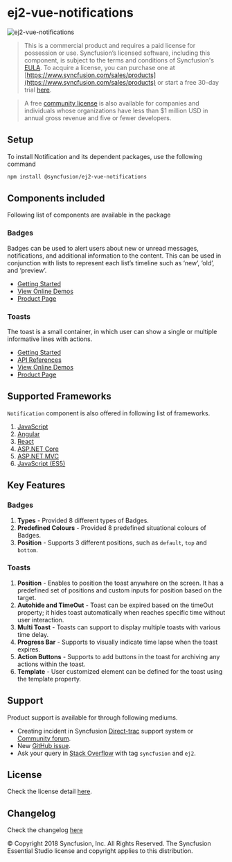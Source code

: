 # ej2-vue-notifications

![ej2-vue-notifications](https://ej2.syncfusion.com/products/images/notifications/readMe.gif)

> This is a commercial product and requires a paid license for possession or use. Syncfusion’s licensed software, including this component, is subject to the terms and conditions of Syncfusion's [EULA](https://www.syncfusion.com/eula/es/). To acquire a license, you can purchase one at [https://www.syncfusion.com/sales/products](https://www.syncfusion.com/sales/products) or start a free 30-day trial [here](https://www.syncfusion.com/account/manage-trials/start-trials).

> A free [community license](https://www.syncfusion.com/products/communitylicense) is also available for companies and individuals whose organizations have less than $1 million USD in annual gross revenue and five or fewer developers.

## Setup

To install Notification and its dependent packages, use the following command

```sh
npm install @syncfusion/ej2-vue-notifications
```

## Components included

Following list of components are available in the package

### Badges

Badges can be used to alert users about new or unread messages, notifications, and additional information to the content. This can be used in conjunction with lists to represent each list’s timeline such as ‘new’, ‘old’, and ‘preview’.

* [Getting Started](https://ej2.syncfusion.com/vue/documentation/badge/getting-started.html?utm_source=npm&utm_campaign=badge)
* [View Online Demos](https://ej2.syncfusion.com/vue/demos/?utm_source=npm&utm_campaign=badge#/material/badge/default)
* [Product Page](https://www.syncfusion.com/products/vue/badge)

### Toasts

The toast is a small container, in which user can show a single or multiple informative lines with actions.

* [Getting Started](https://ej2.syncfusion.com/vue/documentation/toast/getting-started.html?utm_source=npm&utm_campaign=toast)
* [API References](https://ej2.syncfusion.com/vue/documentation/toast/api-toastComponent.html?utm_source=npm&utm_campaign=toast)
* [View Online Demos](https://ej2.syncfusion.com/vue/demos/?utm_source=npm&utm_campaign=toast#/material/toast/default)
* [Product Page](https://www.syncfusion.com/products/vue/toast)

## Supported Frameworks

`Notification` component is also offered in following list of frameworks.

1. [JavaScript](https://github.com/syncfusion/ej2-javascript-ui-controls)
2. [Angular](https://github.com/syncfusion/ej2-angular-ui-components)
3. [React](https://github.com/syncfusion/ej2-react-ui-components)
4. [ASP.NET Core](https://www.syncfusion.com/aspnet-core-ui-controls)
5. [ASP.NET MVC](https://www.syncfusion.com/aspnet-mvc-ui-controls)
6. [JavaScript (ES5)](https://www.syncfusion.com/javascript-ui-controls)

## Key Features

### Badges

1. **Types** - Provided 8 different types of Badges.
2. **Predefined Colours** - Provided 8 predefined situational colours of Badges.
3. **Position** - Supports 3 different positions, such as `default`, `top` and `bottom`.

### Toasts

1. **Position** - Enables to position the toast anywhere on the screen. It has a predefined set of positions and custom inputs for position based on the target.
2. **Autohide and TimeOut** - Toast can be expired based on the timeOut property; it hides toast automatically when reaches specific time without user interaction.
3. **Multi Toast** - Toasts can support to display multiple toasts with various time delay.
4. **Progress Bar** - Supports to visually indicate time lapse when the toast expires.
5. **Action Buttons** - Supports to add buttons in the toast for archiving any actions within the toast.
5. **Template** - User customized element can be defined for the toast using the template property.

## Support

Product support is available for through following mediums.

* Creating incident in Syncfusion [Direct-trac](https://www.syncfusion.com/support/directtrac/incidents?utm_source=npm&utm_campaign=notification) support system or [Community forum](https://www.syncfusion.com/forums/essential-js2?utm_source=npm&utm_campaign=notification).
* New [GitHub issue](https://github.com/syncfusion/ej2-vue-notifications/issues/new).
* Ask your query in [Stack Overflow](https://stackoverflow.com/?utm_source=npm&utm_campaign=notification) with tag `syncfusion` and `ej2`.

## License

Check the license detail [here](https://github.com/syncfusion/ej2-vue-notifications/blob/master/license?utm_source=npm&utm_campaign=notification).

## Changelog

Check the changelog [here](https://github.com/syncfusion/ej2-vue-notifications/blob/master/CHANGELOG.md?utm_source=npm&utm_campaign=notification)

© Copyright 2018 Syncfusion, Inc. All Rights Reserved. The Syncfusion Essential Studio license and copyright applies to this distribution.
